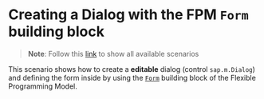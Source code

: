 # Creating a Dialog with the FPM `Form` building block

> **Note**: Follow this [link](https://github.com/stockbal/fiori-samples/tree/main) to show all available scenarios

This scenario shows how to create a **editable** dialog (control `sap.m.Dialog`) and defining the form inside by using the [`Form`](https://ui5.sap.com/test-resources/sap/fe/core/fpmExplorer/index.html#/buildingBlocks/form/formSample) building block of the Flexible Programming Model.
